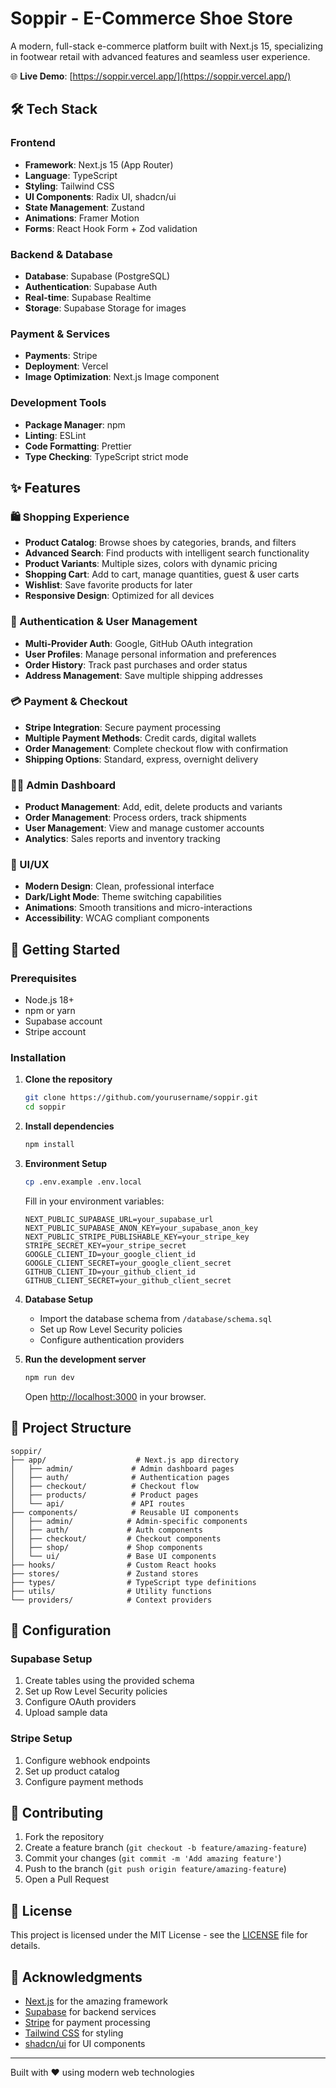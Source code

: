 # Soppir - E-Commerce Shoe Store

A modern, full-stack e-commerce platform built with Next.js 15, specializing in footwear retail with advanced features and seamless user experience.

🌐 **Live Demo**: [https://soppir.vercel.app/](https://soppir.vercel.app/)

## 🛠️ Tech Stack

### Frontend

- **Framework**: Next.js 15 (App Router)
- **Language**: TypeScript
- **Styling**: Tailwind CSS
- **UI Components**: Radix UI, shadcn/ui
- **State Management**: Zustand
- **Animations**: Framer Motion
- **Forms**: React Hook Form + Zod validation

### Backend & Database

- **Database**: Supabase (PostgreSQL)
- **Authentication**: Supabase Auth
- **Real-time**: Supabase Realtime
- **Storage**: Supabase Storage for images

### Payment & Services

- **Payments**: Stripe
- **Deployment**: Vercel
- **Image Optimization**: Next.js Image component

### Development Tools

- **Package Manager**: npm
- **Linting**: ESLint
- **Code Formatting**: Prettier
- **Type Checking**: TypeScript strict mode

## ✨ Features

### 🛍️ Shopping Experience

- **Product Catalog**: Browse shoes by categories, brands, and filters
- **Advanced Search**: Find products with intelligent search functionality
- **Product Variants**: Multiple sizes, colors with dynamic pricing
- **Shopping Cart**: Add to cart, manage quantities, guest & user carts
- **Wishlist**: Save favorite products for later
- **Responsive Design**: Optimized for all devices

### 🔐 Authentication & User Management

- **Multi-Provider Auth**: Google, GitHub OAuth integration
- **User Profiles**: Manage personal information and preferences
- **Order History**: Track past purchases and order status
- **Address Management**: Save multiple shipping addresses

### 💳 Payment & Checkout

- **Stripe Integration**: Secure payment processing
- **Multiple Payment Methods**: Credit cards, digital wallets
- **Order Management**: Complete checkout flow with confirmation
- **Shipping Options**: Standard, express, overnight delivery

### 👨‍💼 Admin Dashboard

- **Product Management**: Add, edit, delete products and variants
- **Order Management**: Process orders, track shipments
- **User Management**: View and manage customer accounts
- **Analytics**: Sales reports and inventory tracking

### 🎨 UI/UX

- **Modern Design**: Clean, professional interface
- **Dark/Light Mode**: Theme switching capabilities
- **Animations**: Smooth transitions and micro-interactions
- **Accessibility**: WCAG compliant components

## 🚀 Getting Started

### Prerequisites

- Node.js 18+
- npm or yarn
- Supabase account
- Stripe account

### Installation

1. **Clone the repository**

   ```bash
   git clone https://github.com/yourusername/soppir.git
   cd soppir
   ```

2. **Install dependencies**

   ```bash
   npm install
   ```

3. **Environment Setup**

   ```bash
   cp .env.example .env.local
   ```

   Fill in your environment variables:

   ```env
   NEXT_PUBLIC_SUPABASE_URL=your_supabase_url
   NEXT_PUBLIC_SUPABASE_ANON_KEY=your_supabase_anon_key
   NEXT_PUBLIC_STRIPE_PUBLISHABLE_KEY=your_stripe_key
   STRIPE_SECRET_KEY=your_stripe_secret
   GOOGLE_CLIENT_ID=your_google_client_id
   GOOGLE_CLIENT_SECRET=your_google_client_secret
   GITHUB_CLIENT_ID=your_github_client_id
   GITHUB_CLIENT_SECRET=your_github_client_secret
   ```

4. **Database Setup**

   - Import the database schema from `/database/schema.sql`
   - Set up Row Level Security policies
   - Configure authentication providers

5. **Run the development server**

   ```bash
   npm run dev
   ```

   Open [http://localhost:3000](http://localhost:3000) in your browser.

## 📁 Project Structure

```
soppir/
├── app/                    # Next.js app directory
│   ├── admin/             # Admin dashboard pages
│   ├── auth/              # Authentication pages
│   ├── checkout/          # Checkout flow
│   ├── products/          # Product pages
│   └── api/               # API routes
├── components/            # Reusable UI components
│   ├── admin/            # Admin-specific components
│   ├── auth/             # Auth components
│   ├── checkout/         # Checkout components
│   ├── shop/             # Shop components
│   └── ui/               # Base UI components
├── hooks/                # Custom React hooks
├── stores/               # Zustand stores
├── types/                # TypeScript type definitions
├── utils/                # Utility functions
└── providers/            # Context providers
```

## 🔧 Configuration

### Supabase Setup

1. Create tables using the provided schema
2. Set up Row Level Security policies
3. Configure OAuth providers
4. Upload sample data

### Stripe Setup

1. Configure webhook endpoints
2. Set up product catalog
3. Configure payment methods

## 🤝 Contributing

1. Fork the repository
2. Create a feature branch (`git checkout -b feature/amazing-feature`)
3. Commit your changes (`git commit -m 'Add amazing feature'`)
4. Push to the branch (`git push origin feature/amazing-feature`)
5. Open a Pull Request

## 📝 License

This project is licensed under the MIT License - see the [LICENSE](LICENSE) file for details.

## 🙏 Acknowledgments

- [Next.js](https://nextjs.org/) for the amazing framework
- [Supabase](https://supabase.com/) for backend services
- [Stripe](https://stripe.com/) for payment processing
- [Tailwind CSS](https://tailwindcss.com/) for styling
- [shadcn/ui](https://ui.shadcn.com/) for UI components

---

Built with ❤️ using modern web technologies
